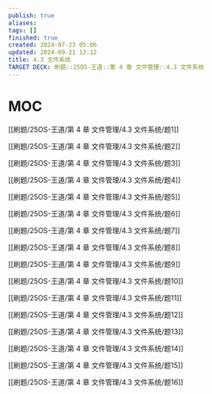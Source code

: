 ```yaml
---
publish: true
aliases: 
tags: []
finished: true
created: 2024-07-23 05:06
updated: 2024-09-21 13:12
title: 4.3 文件系统
TARGET DECK: 刷题::25OS-王道::第 4 章 文件管理::4.3 文件系统
---
```

# MOC

[[刷题/25OS-王道/第 4 章 文件管理/4.3 文件系统/题1]]

[[刷题/25OS-王道/第 4 章 文件管理/4.3 文件系统/题2]]

[[刷题/25OS-王道/第 4 章 文件管理/4.3 文件系统/题3]]

[[刷题/25OS-王道/第 4 章 文件管理/4.3 文件系统/题4]]

[[刷题/25OS-王道/第 4 章 文件管理/4.3 文件系统/题5]]

[[刷题/25OS-王道/第 4 章 文件管理/4.3 文件系统/题6]]

[[刷题/25OS-王道/第 4 章 文件管理/4.3 文件系统/题7]]

[[刷题/25OS-王道/第 4 章 文件管理/4.3 文件系统/题8]]

[[刷题/25OS-王道/第 4 章 文件管理/4.3 文件系统/题9]]

[[刷题/25OS-王道/第 4 章 文件管理/4.3 文件系统/题10]]

[[刷题/25OS-王道/第 4 章 文件管理/4.3 文件系统/题11]]

[[刷题/25OS-王道/第 4 章 文件管理/4.3 文件系统/题12]]

[[刷题/25OS-王道/第 4 章 文件管理/4.3 文件系统/题13]]

[[刷题/25OS-王道/第 4 章 文件管理/4.3 文件系统/题14]]

[[刷题/25OS-王道/第 4 章 文件管理/4.3 文件系统/题15]]

[[刷题/25OS-王道/第 4 章 文件管理/4.3 文件系统/题16]]

